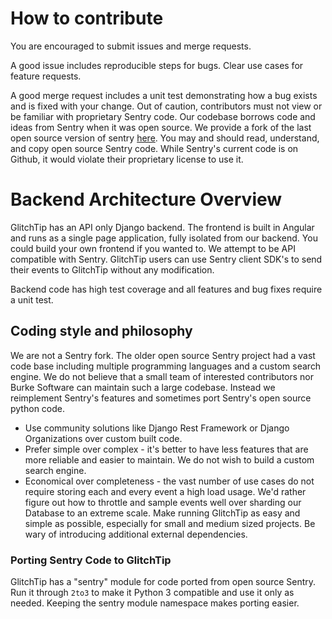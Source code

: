 # How to contribute

You are encouraged to submit issues and merge requests.

A good issue includes reproducible steps for bugs. Clear use cases for feature requests.

A good merge request includes a unit test demonstrating how a bug exists and is fixed with your change. Out of caution, contributors must not view or be familiar with proprietary Sentry code. Our codebase borrows code and ideas from Sentry when it was open source. We provide a fork of the last open source version of sentry [here](https://gitlab.com/glitchtip/sentry-open-source). You may and should read, understand, and copy open source Sentry code. While Sentry's current code is on Github, it would violate their proprietary license to use it.

# Backend Architecture Overview

GlitchTip has an API only Django backend. The frontend is built in Angular and runs as a single page application, fully isolated from our backend. You could build your own frontend if you wanted to. We attempt to be API compatible with Sentry. GlitchTip users can use Sentry client SDK's to send their events to GlitchTip without any modification.

Backend code has high test coverage and all features and bug fixes require a unit test.

## Coding style and philosophy

We are not a Sentry fork. The older open source Sentry project had a vast code base including multiple programming languages and a custom search engine. We do not believe that a small team of interested contributors nor Burke Software can maintain such a large codebase. Instead we reimplement Sentry's features and sometimes port Sentry's open source python code.

- Use community solutions like Django Rest Framework or Django Organizations over custom built code.
- Prefer simple over complex - it's better to have less features that are more reliable and easier to maintain. We do not wish to build a custom search engine.
- Economical over completeness - the vast number of use cases do not require storing each and every event a high load usage. We'd rather figure out how to throttle and sample events well over sharding our Database to an extreme scale. Make running GlitchTip as easy and simple as possible, especially for small and medium sized projects. Be wary of introducing additional external dependencies.

### Porting Sentry Code to GlitchTip

GlitchTip has a "sentry" module for code ported from open source Sentry. Run it through `2to3` to make it Python 3 compatible and use it only as needed. Keeping the sentry module namespace makes porting easier.
